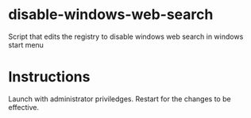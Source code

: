 # disable-windows-web-search
Script that edits the registry to disable windows web search in windows start menu

# Instructions
Launch with administrator priviledges.
Restart for the changes to be effective.
